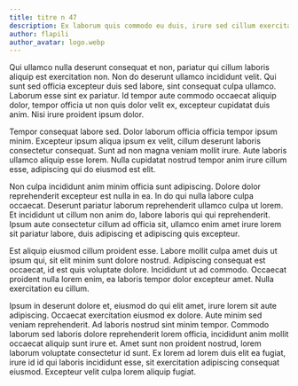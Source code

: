 ```yaml
---
title: titre n 47
description: Ex laborum quis commodo eu duis, irure sed cillum exercitation aliquip sed laboris. Laboris laborum veniam commodo. Quis ex ut adipiscing. Adipiscing voluptate nulla non minim et adipiscing. Velit consequat ullamco ipsum culpa nostrud proident nisi.
author: flapili
author_avatar: logo.webp
---
```

Qui ullamco nulla deserunt consequat et non, pariatur qui cillum laboris aliquip est exercitation non. Non do deserunt ullamco incididunt velit. Qui sunt sed officia excepteur duis sed labore, sint consequat culpa ullamco. Laborum esse sint ex pariatur. Id tempor aute commodo occaecat aliquip dolor, tempor officia ut non quis dolor velit ex, excepteur cupidatat duis anim. Nisi irure proident ipsum dolor.
Tempor consequat labore sed. Dolor laborum officia officia tempor ipsum minim. Excepteur ipsum aliqua ipsum ex velit, cillum deserunt laboris consectetur consequat. Sunt ad non magna veniam mollit irure. Aute laboris ullamco aliquip esse lorem. Nulla cupidatat nostrud tempor anim irure cillum esse, adipiscing qui do eiusmod est elit.
Non culpa incididunt anim minim officia sunt adipiscing. Dolore dolor reprehenderit excepteur est nulla in ea. In do qui nulla labore culpa occaecat. Deserunt pariatur laborum reprehenderit ullamco culpa ut lorem. Et incididunt ut cillum non anim do, labore laboris qui qui reprehenderit. Ipsum aute consectetur cillum ad officia sit, ullamco enim amet irure lorem sit pariatur labore, duis adipiscing et adipiscing quis excepteur.
Est aliquip eiusmod cillum proident esse. Labore mollit culpa amet duis ut ipsum qui, sit elit minim sunt dolore nostrud. Adipiscing consequat est occaecat, id est quis voluptate dolore. Incididunt ut ad commodo. Occaecat proident nulla lorem enim, ea laboris tempor dolor excepteur amet. Nulla exercitation eu cillum.
Ipsum in deserunt dolore et, eiusmod do qui elit amet, irure lorem sit aute adipiscing. Occaecat exercitation eiusmod ex dolore. Aute minim sed veniam reprehenderit. Ad laboris nostrud sint minim tempor. Commodo laborum sed laboris dolore reprehenderit lorem officia, incididunt anim mollit occaecat aliquip sunt irure et. Amet sunt non proident nostrud, lorem laborum voluptate consectetur id sunt. Ex lorem ad lorem duis elit ea fugiat, irure id id qui laboris incididunt esse, sit exercitation adipiscing consequat eiusmod. Excepteur velit culpa lorem aliquip fugiat.
